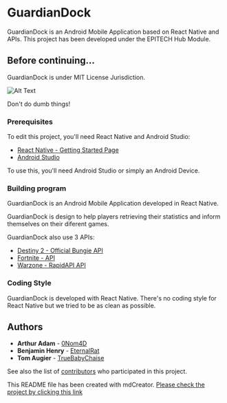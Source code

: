 # GuardianDock

GuardianDock is an Android Mobile Application based on React Native and APIs. This project has been developed under the EPITECH Hub Module.

## Before continuing...

GuardianDock is under MIT License Jurisdiction.

![Alt Text](https://media.tenor.com/images/4dc761d53f5bad9863d64de1e6cd8db4/tenor.gif)

Don't do dumb things!

### Prerequisites

To edit this project, you'll need React Native and Android Studio:

* [React Native - Getting Started Page](https://reactnative.dev/docs/getting-started)
* [Android Studio](https://developer.android.com/studio)

To use this, you'll need Android Studio or simply an Android Device.

### Building program

GuardianDock is an Android Mobile Application developed in React Native.

GuardianDock is design to help players retrieving their statistics and inform themselves on their diferent games.

GuardianDock also use 3 APIs:

* [Destiny 2 - Official Bungie API](https://bungie-net.github.io)
* [Fortnite - API](https://fortniteapi.io/)
* [Warzone - RapidAPI API](https://rapidapi.com/fr/elreco/api/call-of-duty-modern-warfare/)

### Coding Style

GuardianDock is developed with React Native. There's no coding style for React Native but we tried to be as clean as possible.

## Authors

* **Arthur Adam** - [0Nom4D](https://github.com/0Nom4D)
* **Benjamin Henry** - [EternalRat](https://github/EternalRat)
* **Tom Augier** - [TrueBabyChaise](https://github/TrueBabyChaise)

See also the list of [contributors](https://github.com/0Nom4D/GuardianDock/graphs/contributors) who participated in this project.

This README file has been created with mdCreator. [Please check the project by clicking this link](https://github.com/0Nom4D/mdCreator/)
